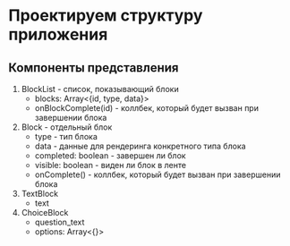 # Проектируем структуру приложения

## Компоненты представления

1. BlockList - список, показывающий блоки
	* blocks: Array<{id, type, data}>
	* onBlockComplete(id) - коллбек, который будет вызван при завершении блока
2. Block - отдельный блок
	* type - тип блока
	* data - данные для рендеринга конкретного типа блока
	* completed: boolean - завершен ли блок
	* visible: boolean - виден ли блок в ленте
	* onComplete() - коллбек, который будет вызван при завершении блока
3. TextBlock
	* text
4. ChoiceBlock
	* question_text
	* options: Array<{}>